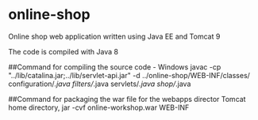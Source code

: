 # online-shop

Online shop web application written using Java EE and Tomcat 9  

The code is compiled with Java 8

##Command for compiling the source code - Windows
javac -cp "../lib/catalina.jar;../lib/servlet-api.jar" -d ../online-shop/WEB-INF/classes/ configuration/*.java filters/*.java servlets/*.java shop/*.java

##Command for packaging the war file for the webapps director Tomcat home directory, 
jar -cvf online-workshop.war WEB-INF
